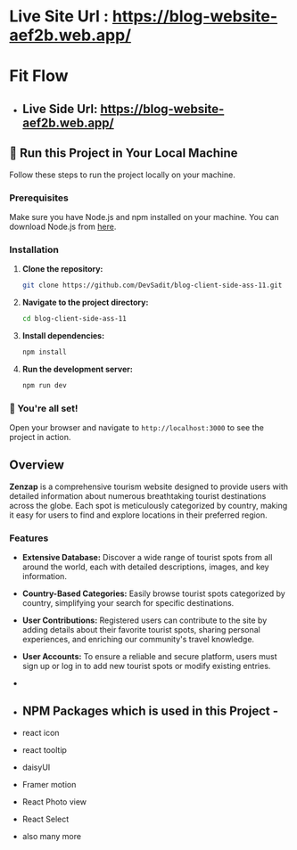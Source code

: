 # Live Site Url : https://blog-website-aef2b.web.app/


# Fit Flow
- ## Live Side Url: https://blog-website-aef2b.web.app/

## 🚀 Run this Project in Your Local Machine

Follow these steps to run the project locally on your machine.

### Prerequisites

Make sure you have Node.js and npm installed on your machine. You can download Node.js from [here](https://nodejs.org/).

### Installation

1. **Clone the repository:**

    ```bash
    git clone https://github.com/DevSadit/blog-client-side-ass-11.git
    ```

2. **Navigate to the project directory:**

    ```bash
    cd blog-client-side-ass-11
    ```

3. **Install dependencies:**

    ```bash
    npm install
    ```

4. **Run the development server:**

    ```bash
    npm run dev
    ```

### 🎉 You're all set!

Open your browser and navigate to `http://localhost:3000` to see the project in action.

## Overview

**Zenzap** is a comprehensive tourism website designed to provide users with detailed information about numerous breathtaking tourist destinations across the globe. Each spot is meticulously categorized by country, making it easy for users to find and explore locations in their preferred region.

### Features

- **Extensive Database:** Discover a wide range of tourist spots from all around the world, each with detailed descriptions, images, and key information.
- **Country-Based Categories:** Easily browse tourist spots categorized by country, simplifying your search for specific destinations.
- **User Contributions:** Registered users can contribute to the site by adding details about their favorite tourist spots, sharing personal experiences, and enriching our community's travel knowledge.
- **User Accounts:** To ensure a reliable and secure platform, users must sign up or log in to add new tourist spots or modify existing entries.

- 
-  ## NPM Packages which is used in this Project -
- react icon
- react tooltip
- daisyUI
- Framer motion
- React Photo view
- React Select
- also many more
